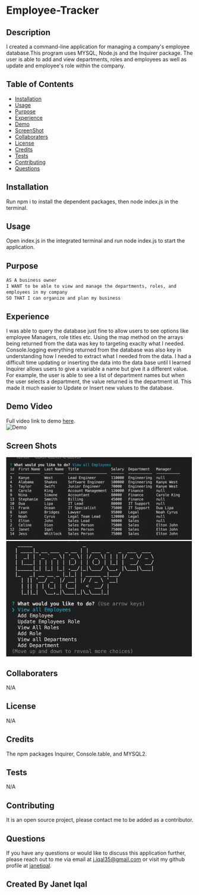 # Employee-Tracker

## Description
I created a command-line application for managing a company's employee database.This program uses MYSQL, Node.js and the Inquirer package. The user is able to add and view departments, roles and employees as well as update and employee's role within the company. 
## Table of Contents
- [Installation](#installation)
- [Usage](#usage)
- [Purpose](#purpse)
- [Experience](#experience)
- [Demo](#demo)
- [ScreenShot](#screenshot)
- [Collaboraters](#collaboraters)
- [License](#license)
- [Credits](#credits)
- [Tests](#tests)
- [Contributing](#contributing)
- [Questions](#questions)
## Installation
Run npm i to install the dependent packages, then node index.js in the terminal.
## Usage
Open index.js in the integrated terminal and run node index.js to start the application.
## Purpose
```
AS A business owner
I WANT to be able to view and manage the departments, roles, and employees in my company
SO THAT I can organize and plan my business
```
## Experience
I was able to query the database just fine to allow users to see options like employee Managers, role titles etc. Using the map method on the arrays being returned from the data was key to targeting exaclty what I needed. Console.logging everything returned from the database was also key in understanding how I needed to extract what I needed from the data. I had a difficult time updating or inserting the data into the data base until I learned Inquirer allows users to give a variable a name but give it a different value. For example, the user is able to see a list of department names but when the user selects a department, the value returned is the department id. This made it much easier to Update or Insert new values to the database. 
## Demo Video
Full video link to demo [here](https://drive.google.com/file/d/1lsDQfH1z14tTmk58cnVdslAOiplH_YND/view?usp=sharing). </br>
![Demo](./images/Demo.gif)
## Screen Shots
<img width= "500px" src="./images/employeetable.png" alt="screenshot of employee table"/> </br>
<img width= "500px" src="./images/options.png" alt="screenshot of options list"/>
## Collaboraters
N/A
## License
N/A
## Credits
The npm packages Inquirer, Console.table, and MYSQL2.
## Tests
  N/A
## Contributing 
  It is an open source project, please contact me to be added as a contributor.
## Questions
  If you have any questions or would like to discuss this application further, please reach out to me via email at [j.iqal35@gmail.com](mailto:j.iqal35@gmail.com) or visit my github profile at [janetiqal](http://www.github.com/janetiqal).
## Created By Janet Iqal

